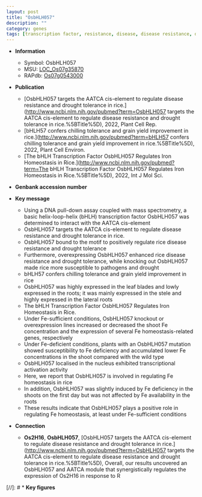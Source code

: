 ```yaml
---
layout: post
title: "OsbHLH057"
description: ""
category: genes
tags: [transcription factor, resistance, disease, disease resistance, drought, tolerance, drought tolerance, chilling tolerance, grain yield, leaf, shoot, nucleus, homeostasis, lateral root, iron, Fe, iron homeostasis, Fe homeostasis]
---
```


* **Information**  
    + Symbol: OsbHLH057  
    + MSU: [LOC_Os07g35870](http://rice.uga.edu/cgi-bin/ORF_infopage.cgi?orf=LOC_Os07g35870)  
    + RAPdb: [Os07g0543000](http://rapdb.dna.affrc.go.jp/viewer/gbrowse_details/irgsp1?name=Os07g0543000)  

* **Publication**  
    + [OsbHLH057 targets the AATCA cis-element to regulate disease resistance and drought tolerance in rice.](http://www.ncbi.nlm.nih.gov/pubmed?term=OsbHLH057 targets the AATCA cis-element to regulate disease resistance and drought tolerance in rice.%5BTitle%5D), 2022, Plant Cell Rep.
    + [bHLH57 confers chilling tolerance and grain yield improvement in rice.](http://www.ncbi.nlm.nih.gov/pubmed?term=bHLH57 confers chilling tolerance and grain yield improvement in rice.%5BTitle%5D), 2022, Plant Cell Environ.
    + [The bHLH Transcription Factor OsbHLH057 Regulates Iron Homeostasis in Rice.](http://www.ncbi.nlm.nih.gov/pubmed?term=The bHLH Transcription Factor OsbHLH057 Regulates Iron Homeostasis in Rice.%5BTitle%5D), 2022, Int J Mol Sci.

* **Genbank accession number**  

* **Key message**  
    + Using a DNA pull-down assay coupled with mass spectrometry, a basic helix-loop-helix (bHLH) transcription factor OsbHLH057 was determined to interact with the AATCA cis-element
    + OsbHLH057 targets the AATCA cis-element to regulate disease resistance and drought tolerance in rice.
    + OsbHLH057 bound to the motif to positively regulate rice disease resistance and drought tolerance
    + Furthermore, overexpressing OsbHLH057 enhanced rice disease resistance and drought tolerance, while knocking out OsbHLH057 made rice more susceptible to pathogens and drought
    + bHLH57 confers chilling tolerance and grain yield improvement in rice
    + OsbHLH057 was highly expressed in the leaf blades and lowly expressed in the roots; it was mainly expressed in the stele and highly expressed in the lateral roots
    + The bHLH Transcription Factor OsbHLH057 Regulates Iron Homeostasis in Rice.
    + Under Fe-sufficient conditions, OsbHLH057 knockout or overexpression lines increased or decreased the shoot Fe concentration and the expression of several Fe homeostasis-related genes, respectively
    + Under Fe-deficient conditions, plants with an OsbHLH057 mutation showed susceptibility to Fe deficiency and accumulated lower Fe concentrations in the shoot compared with the wild type
    + OsbHLH057 localised in the nucleus exhibited transcriptional activation activity
    + Here, we report that OsbHLH057 is involved in regulating Fe homeostasis in rice
    + In addition, OsbHLH057 was slightly induced by Fe deficiency in the shoots on the first day but was not affected by Fe availability in the roots
    + These results indicate that OsbHLH057 plays a positive role in regulating Fe homeostasis, at least under Fe-sufficient conditions

* **Connection**  
    + __Os2H16__, __OsbHLH057__, [OsbHLH057 targets the AATCA cis-element to regulate disease resistance and drought tolerance in rice.](http://www.ncbi.nlm.nih.gov/pubmed?term=OsbHLH057 targets the AATCA cis-element to regulate disease resistance and drought tolerance in rice.%5BTitle%5D),  Overall, our results uncovered an OsbHLH057 and AATCA module that synergistically regulates the expression of Os2H16 in response to R

[//]: # * **Key figures**  


